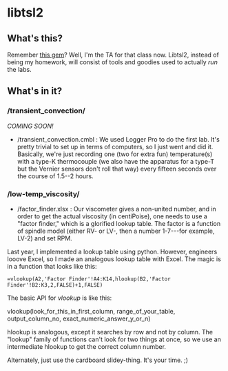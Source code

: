 # libtsl2

## What's this?

Remember [this gem](https://github.com/jesusabdullah/libtsl)? Well, I'm the TA
for that class now. Libtsl2, instead of being my homework, will consist of tools
and goodies used to actually *run* the labs.

## What's in it?

### /transient_convection/

*COMING SOON!*

* /transient_convection.cmbl : We used Logger Pro to do the first lab. It's
pretty trivial to set up in terms of computers, so I just went and did it.
Basically, we're just recording one (two for extra fun) temperature(s) with a
type-K thermocouple (we also have the apparatus for a type-T but the Vernier
sensors don't roll that way) every fifteen seconds over the course of 1.5--2
hours.

### /low-temp_viscosity/

* /factor_finder.xlsx : Our viscometer gives a non-united number, and in order
to get the actual viscosity (in centiPoise), one needs to use a "factor finder,"
which is a glorified lookup table. The factor is a function of spindle model
(either RV- or LV-, then a number 1-7---for example, LV-2) and set RPM.

Last year, I implemented a lookup table using python. However, engineers
looove Excel, so I made an analogous lookup table with Excel.  The magic is in
a function that looks like this:

    =vlookup(A2,'Factor Finder'!A4:K14,hlookup(B2,'Factor Finder'!B2:K3,2,FALSE)+1,FALSE)

The basic API for *vlookup* is like this:

   vlookup(look_for_this_in_first_column, range_of_your_table, output_column_no, exact_numeric_answer_y_or_n)

hlookup is analogous, except it searches by row and not by column. The "lookup"
family of functions can't look for two things at once, so we use an intermediate
hlookup to get the correct column number.

Alternately, just use the cardboard slidey-thing. It's your time. ;)
